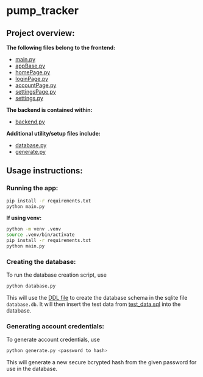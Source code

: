 # pump_tracker

## Project overview:
**The following files belong to the frontend:**
 - [main.py](./main.py)
 - [appBase.py](./appBase.py)
 - [homePage.py](./homePage.py)
 - [loginPage.py](./loginPage.py)
 - [accountPage.py](./accountPage.py)
 - [settingsPage.py](./settingsPage.py)
 - [settings.py](./settings.py)

**The backend is contained within:**
 - [backend.py](./backend.py)

**Additional utility/setup files include:**
 - [database.py](./database.py)
 - [generate.py](./generate.py)

## Usage instructions:

### Running the app:
```sh
pip install -r requirements.txt
python main.py
```

**If using venv:**
```sh
python -m venv .venv
source .venv/bin/activate
pip install -r requirements.txt
python main.py
```

### Creating the database:
To run the database creation script, use
```sh
python database.py
```

This will use the [DDL file](./ddl.sql) to create the database schema in the sqlite file
`database.db`. It will then insert the test data from [test_data.sql](./test_data.sql)
into the database.


### Generating account credentials:
To generate account credentials, use
```sh
python generate.py <password to hash>
```

This will generate a new secure bcrypted hash from the given password for use
in the database.